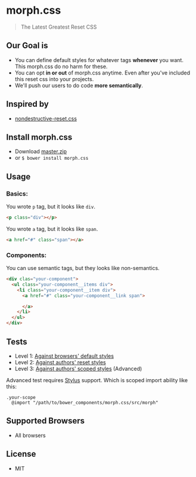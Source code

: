 # morph.css

> The Latest Greatest Reset CSS

## Our Goal is

- You can define default styles for whatever tags **whenever** you want. This morph.css do no harm for these.
- You can opt **in or out** of morph.css anytime. Even after you've included this reset css into your projects.
- We'll push our users to do code **more semantically**.

## Inspired by

- [nondestructive-reset.css](https://github.com/BYODKM/nondestructive-reset.css)

## Install morph.css

- Download [master.zip](https://github.com/internets-inc/morph.css/archive/master.zip)
- or `$ bower install morph.css`

## Usage

### Basics:

You wrote `p` tag, but it looks like `div`.

```html
<p class="div"></p>
```

You wrote `a` tag, but it looks like `span`.

```html
<a href="#" class="span"></a>
```

### Components:

You can use semantic tags, but they looks like non-semantics.

```html
<div clas="your-component">
  <ul class="your-component__items div">
    <li class="your-component__item div">
      <a href="#" class="your-component__link span">

      </a>
    </li>
  </ul>
</div>
```

## Tests

- Level 1: [Against browsers' default styles](http://internets-inc.github.io/morph.css/test/level-1.html)
- Level 2: [Against authors' reset styles](http://internets-inc.github.io/morph.css/test/level-2.html)
- Level 3: [Against authors' scoped styles](http://internets-inc.github.io/morph.css/test/level-3.html) (Advanced)

Advanced test requires [Stylus](http://stylus-lang.com) support. Which is scoped import ability like this:

```stylus
.your-scope
  @import "/path/to/bower_components/morph.css/src/morph"
```

## Supported Browsers

- All browsers

## License

- MIT
